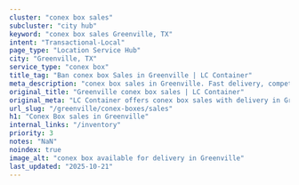 ```yaml
---
cluster: "conex box sales"
subcluster: "city hub"
keyword: "conex box sales Greenville, TX"
intent: "Transactional-Local"
page_type: "Location Service Hub"
city: "Greenville, TX"
service_type: "conex box"
title_tag: "Ban conex box Sales in Greenville | LC Container"
meta_description: "conex box sales in Greenville. Fast delivery, competitive pricing. Serving conex boxes area. Quote ID: UXQ. Call (214) 524-4168 for your free quote today."
original_title: "Greenville conex box sales | LC Container"
original_meta: "LC Container offers conex box sales with delivery in Greenville, TX. Local. Fast quotes. Since 2003."
url_slug: "/greenville/conex-boxes/sales"
h1: "Conex Box sales in Greenville"
internal_links: "/inventory"
priority: 3
notes: "NaN"
noindex: true
image_alt: "conex box available for delivery in Greenville"
last_updated: "2025-10-21"
---
```


<!-- TODO: Add unique city/inventory copy, images, and internal links here. -->
